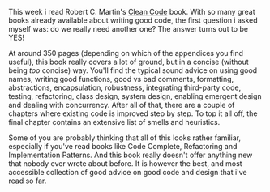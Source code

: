 This week i read Robert C. Martin's <a href="http://www.amazon.com/Clean-Code-Handbook-Software-Craftsmanship/dp/0132350882/ref=pd_bbs_sr_1?ie=UTF8&s=books&qid=1220094179&sr=8-1">Clean Code</a> book.  With so many great books already available about writing good code, the first question i asked myself was: do we really need another one? The answer turns out to be YES!

At around 350 pages (depending on which of the appendices you find useful), this book really covers a lot of ground, but in a concise (without being _too_ concise) way.  You'll find the typical sound advice on using good names, writing good functions, good vs bad comments, formatting, abstractions, encapsulation, robustness, integrating third-party code, testing, refactoring, class design, system design, enabling emergent design and dealing with concurrency. After all of that, there are a couple of chapters where existing code is improved step by step.  To top it all off, the final chapter contains an extensive list of smells and heuristics.

Some of you are probably thinking that all of this looks rather familiar, especially if you've read books like Code Complete, Refactoring and Implementation Patterns.  And this book really doesn't offer anything new that nobody ever wrote about before. It is however the best, and most accessible collection of good advice on good code and design that i've read so far. 